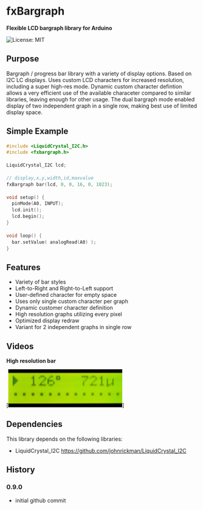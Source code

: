 # fxBargraph

**Flexible LCD bargraph library for Arduino**

![License: MIT](https://img.shields.io/github/license/flxm/ioBroker.netio)


## Purpose

Bargraph / progress bar library with a variety of display options. Based on I2C LC displays.
Uses custom LCD characters for increased resolution, including a super high-res mode. Dynamic custom character defintion allows a very efficient use of the available characeter compared to similar libraries, leaving enough for other usage.
The dual bargraph mode enabled display of two independent graph in a single row, making best use of limited display space.


## Simple Example

```c++
#include <LiquidCrystal_I2C.h>
#include <fxbargraph.h>

LiquidCrystal_I2C lcd;

// display,x,y,width,id,maxvalue
fxBargraph bar(lcd, 0, 0, 16, 0, 1023);

void setup() {
  pinMode(A0, INPUT);
  lcd.init();
  lcd.begin();
}

void loop() {
  bar.setValue( analogRead(A0) );
}
```


## Features

- Variety of bar styles
- Left-to-Right and Right-to-Left support
- User-defined character for empty space
- Uses only single custom character per graph
- Dynamic customer character definition
- High resolution graphs utilizing every pixel
- Optimized display redraw
- Variant for 2 independent graphs in single row


## Videos

**High resolution bar**

[![](./extras/highres.gif)]


## Dependencies

This library depends on the following libraries:

- LiquidCrystal_I2C https://github.com/johnrickman/LiquidCrystal_I2C


## History

### 0.9.0
  - initial github commit
